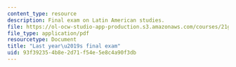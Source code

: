 ```yaml
---
content_type: resource
description: Final exam on Latin American studies.
file: https://ol-ocw-studio-app-production.s3.amazonaws.com/courses/21g-084j-introduction-to-latin-american-studies-fall-2005/93f392354b8e2d71f54e5e8c4a90f3db_MIT21G_084JF05_finalexam.pdf
file_type: application/pdf
resourcetype: Document
title: "Last year\u2019s final exam"
uid: 93f39235-4b8e-2d71-f54e-5e8c4a90f3db
---
```

